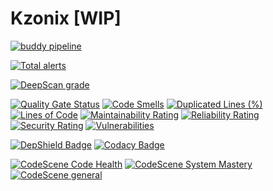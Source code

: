 # Kzonix [WIP]

[![buddy pipeline](https://app.buddy.works/limpid-kzonix/kzonix/pipelines/pipeline/319743/badge.svg?token=1f32544ffece2870b17b52190d6b74b15890390c971db2e94d3e962b54182e8a "buddy pipeline")](https://app.buddy.works/limpid-kzonix/kzonix/pipelines/pipeline/319743)

[![Total alerts](https://img.shields.io/lgtm/alerts/g/kzonix/kzonix.svg?logo=lgtm&logoWidth=36)](https://lgtm.com/projects/g/kzonix/kzonix/alerts/)

[![DeepScan grade](https://deepscan.io/api/teams/4710/projects/6457/branches/53848/badge/grade.svg)](https://deepscan.io/dashboard#view=project&tid=4710&pid=6457&bid=53848)

[![Quality Gate Status](https://sonarcloud.io/api/project_badges/measure?project=kzonix_kzonix&metric=alert_status)](https://sonarcloud.io/dashboard?id=kzonix_kzonix)
[![Code Smells](https://sonarcloud.io/api/project_badges/measure?project=kzonix_kzonix&metric=code_smells)](https://sonarcloud.io/dashboard?id=kzonix_kzonix)
[![Duplicated Lines (%)](https://sonarcloud.io/api/project_badges/measure?project=kzonix_kzonix&metric=duplicated_lines_density)](https://sonarcloud.io/dashboard?id=kzonix_kzonix)
[![Lines of Code](https://sonarcloud.io/api/project_badges/measure?project=kzonix_kzonix&metric=ncloc)](https://sonarcloud.io/dashboard?id=kzonix_kzonix)
[![Maintainability Rating](https://sonarcloud.io/api/project_badges/measure?project=kzonix_kzonix&metric=sqale_rating)](https://sonarcloud.io/dashboard?id=kzonix_kzonix)
[![Reliability Rating](https://sonarcloud.io/api/project_badges/measure?project=kzonix_kzonix&metric=reliability_rating)](https://sonarcloud.io/dashboard?id=kzonix_kzonix)
[![Security Rating](https://sonarcloud.io/api/project_badges/measure?project=kzonix_kzonix&metric=security_rating)](https://sonarcloud.io/dashboard?id=kzonix_kzonix)
[![Vulnerabilities](https://sonarcloud.io/api/project_badges/measure?project=kzonix_kzonix&metric=vulnerabilities)](https://sonarcloud.io/dashboard?id=kzonix_kzonix)

[![DepShield Badge](https://depshield.sonatype.org/badges/kzonix/kzonix/depshield.svg)](https://depshield.github.io)
[![Codacy Badge](https://api.codacy.com/project/badge/Grade/985d9f9265894c8aa955000dee18d155)](https://www.codacy.com/app/limpid-kzonix/kzonix?utm_source=github.com&amp;utm_medium=referral&amp;utm_content=kzonix/kzonix&amp;utm_campaign=Badge_Grade)

[![CodeScene Code Health](https://codescene.io/projects/10258/status-badges/code-health)](https://codescene.io/projects/10258)
[![CodeScene System Mastery](https://codescene.io/projects/10258/status-badges/system-mastery)](https://codescene.io/projects/10258)
[![CodeScene general](https://codescene.io/images/analyzed-by-codescene-badge.svg)](https://codescene.io/projects/10258)
